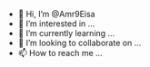 - 👋 Hi, I’m @Amr9Eisa
- 👀 I’m interested in ...
- 🌱 I’m currently learning ...
- 💞️ I’m looking to collaborate on ...
- 📫 How to reach me ...

<!---
Amr9Eisa/Amr9Eisa is a ✨ special ✨ repository because its `README.md` (this file) appears on your GitHub profile.
You can click the Preview link to take a look at your changes.
--->
